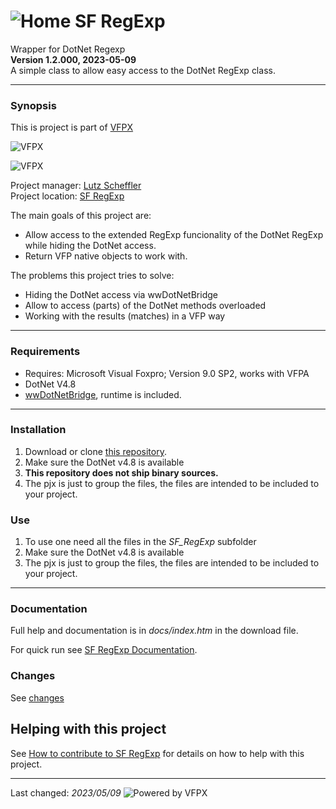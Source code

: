 # ![](content/home.png "Home") SF RegExp
Wrapper for DotNet Regexp   
**Version 1.2.000, 2023-05-09**   
A simple class to allow easy access to the DotNet RegExp class.

---
### Synopsis
This is project is part of [VFPX](https://vfpx.github.io/) 

![VFPX](https://vfpx.github.io/images/vfpxbanner_small.gif)

![VFPX](https://github.com/lscheffler/sf_regexp/blob/master/content/vfpxlogo.gif "VFPX")

Project manager: [Lutz Scheffler](https://github.com/lscheffler)   
Project location: [SF RegExp](https://github.com/lscheffler/sf_regexp)   

The main goals of this project are:
- Allow access to the extended RegExp funcionality of the DotNet RegExp while hiding the DotNet access.
- Return VFP native objects to work with.

The problems this project tries to solve:
- Hiding the DotNet access via wwDotNetBridge
- Allow to access (parts) of the DotNet methods overloaded
- Working with the results (matches) in a VFP way

---
### Requirements
- Requires: Microsoft Visual Foxpro; Version 9.0 SP2, works with VFPA
- DotNet V4.8
- [wwDotNetBridge](https://west-wind.com/wwdotnetbridge.aspx), runtime is included.

---
### Installation
1. Download or clone [this repository](https://github.com/lscheffler/sf_regexp).   
2. Make sure the DotNet v4.8 is available
9. **This repository does not ship binary sources.**
3. The pjx is just to group the files, the files are intended to be included to your project.

### Use
1. To use one need all the files in the *SF_RegExp* subfolder
2. Make sure the DotNet v4.8 is available
3. The pjx is just to group the files, the files are intended to be included to your project.

---
### Documentation
Full help and documentation is in *docs/index.htm* in the download file.

For quick run see [SF RegExp Documentation](https://github.com/lscheffler/sf_regexp/blob/master/content/documentation.md).

### Changes
See [changes](https://github.com/lscheffler/sf_regexp/blob/master/content/change_log.md)

## Helping with this project
See [How to contribute to SF RegExp](https://github.com/lscheffler/sf_regexp/blob/master/.github/CONTRIBUTING.md) for details on how to help with this project.

----
Last changed: _2023/05/09_ ![Powered by VFPX](https://github.com/lscheffler/sf_regexp/blob/master/content/vfpxpoweredby_alternative.gif)